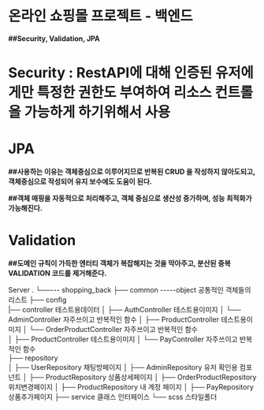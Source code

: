 # 온라인 쇼핑몰 프로젝트 - 백엔드

**##Security, Validation, JPA**

# Security : RestAPI에 대해 인증된 유저에게만 특정한 권한도 부여하여 리소스 컨트롤을 가능하게 하기위해서 사용

# JPA 
**##사용하는 이유는 객체중심으로 이루어지므로 반복된 CRUD 을 작성하지 않아도되고, 객체중심으로 작성되어 유지 보수에도 도움이 된다.**

**##객체 매핑을 자동적으로 처리해주고, 객체 중심으로 생산성 증가하며, 성능 최적화가 가능해진다.**

# Validation
**##도메인 규칙이 가득한 엔터티 객체가 복잡해지는 것을 막아주고, 분산된 중복 VALIDATION 코드를 제거해준다.** 

Server
.
└──--- shopping_back
    ├── common -----object   공통적인 객체들의 리스트 
    ├── config        
    |── controller            테스트용데이터
    │   ├── AuthController            테스트용이미지
    │   └── AdminController           자주쓰이고 반복적인 함수
    │   ├── ProductController 테스트용이미지
    │   └── OrderProductController 자주쓰이고 반복적인 함수   
    │   ├── ProductController     테스트용이미지
    │   └── PayController  자주쓰이고 반복적인 함수       
    ├── repository          
    │   ├── UserRepository    채팅방페이지
    │   ├── AdminRepository   유저 확인용 컴포넌트
    │   ├── ProductRepository 상품상세페이지
    │   ├── OrderProductRepository  위치변경페이지
    │   ├── ProductRepository   내 계정 페이지
    │   ├── PayRepository         상품추가페이지
    ├── service          클래스 인터페이스
    └── scss                스타일폴더

